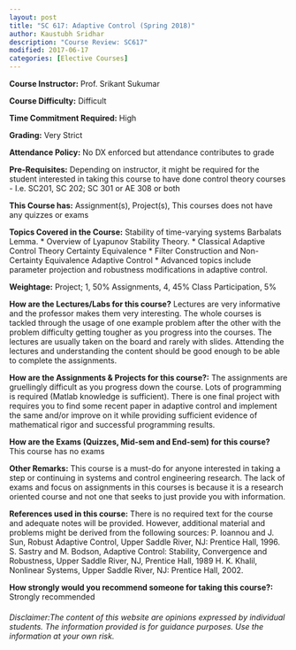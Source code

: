 ```yaml
---
layout: post
title: "SC 617: Adaptive Control (Spring 2018)"
author: Kaustubh Sridhar
description: "Course Review: SC617"
modified: 2017-06-17
categories: [Elective Courses]
---
```


**Course Instructor:** Prof. Srikant Sukumar

**Course Difficulty:** Difficult

**Time Commitment Required:** High

**Grading:** Very Strict

**Attendance Policy:** No DX enforced but attendance contributes to grade

**Pre-Requisites:** Depending on instructor, it might be required for the student interested in taking this course to have done control theory courses - I.e. SC201, SC 202; SC 301 or AE 308 or both

**This Course has:** Assignment(s), Project(s), This courses does not have any quizzes or exams

**Topics Covered in the Course:**
Stability of time-varying systems  Barbalats Lemma. * Overview of Lyapunov Stability Theory. * Classical Adaptive Control Theory  Certainty Equivalence * Filter Construction and Non-Certainty Equivalence Adaptive Control * Advanced topics include parameter projection and robustness modifications in adaptive control.

**Weightage:**
Project; 1, 50%
Assignments,  4, 45%
Class Participation, 5%

**How are the Lectures/Labs for this course?**
Lectures are very informative and the professor makes them very interesting. The whole courses is tackled through the usage of one example problem after the other with the problem difficulty getting tougher as you progress into the courses. The lectures are usually taken on the board and rarely with slides. Attending the lectures and understanding the content should be good enough to be able to complete the assignments.

**How are the Assignments & Projects for this course?:**
The assignments are gruellingly difficult as you progress down the course. Lots of programming is required (Matlab knowledge is sufficient). There is one final project with requires you to find some recent paper in adaptive control and implement the same and/or improve on it while providing sufficient evidence of mathematical rigor and successful programming results.

**How are the Exams (Quizzes, Mid-sem and End-sem) for this course?**
This course has no exams

**Other Remarks:**
This course is a must-do for anyone interested in taking a step or continuing in systems and control engineering research. The lack of exams and focus on assignments in this courses is because it is a research oriented course and not one that seeks to just provide you with information.

**References used in this course:**
There is no required text for the course and adequate notes will be provided. However, additional material and problems might be derived from the following sources: P. Ioannou and J. Sun, Robust Adaptive Control, Upper Saddle River, NJ: Prentice Hall, 1996. S. Sastry and M. Bodson, Adaptive Control: Stability, Convergence and Robustness, Upper Saddle River, NJ, Prentice Hall, 1989 H. K. Khalil, Nonlinear Systems, Upper Saddle River, NJ: Prentice Hall, 2002.

**How strongly would you recommend someone for taking this course?:**
Strongly recommended

###### Disclaimer:The content of this website are opinions expressed by individual students. The information provided is for guidance purposes. Use the information at your own risk.